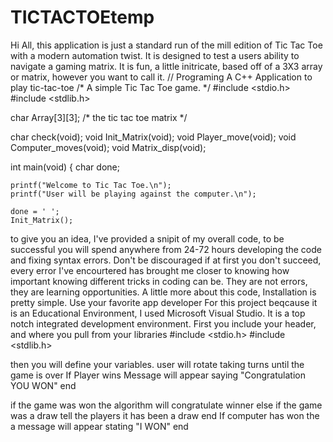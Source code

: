 # TICTACTOEtemp
Hi All, this application is just a standard run of the mill edition of Tic Tac Toe with a modern automation twist. 
It is designed to test a users ability to navigate a gaming matrix. 
It is fun, a little initricate, based off of a 3X3 array or matrix, however you want to call it. 
// Programing A C++ Application to play tic-tac-toe 
/* A simple Tic Tac Toe game. */
#include <stdio.h>
#include <stdlib.h>

char Array[3][3];  /* the tic tac toe matrix */

char check(void);
void Init_Matrix(void);
void Player_move(void);
void Computer_moves(void);
void Matrix_disp(void);

int main(void)
{
    char done;

    printf("Welcome to Tic Tac Toe.\n");
    printf("User will be playing against the computer.\n");

    done = ' ';
    Init_Matrix();
   

to give you an idea, I've provided a snipit of my overall code, to be successful 
you will spend anywhere from 24-72 hours developing the code and fixing syntax errors. 
Don't be discouraged if at first you don't succeed, every error I've encourtered has brought me closer
to knowing how important knowing different tricks in coding can be. They are not errors, they are learning opportunities.
A little more about this code, Installation is pretty simple. Use your favorite app developer
For this project beqcause it is an Educational Environment, I used Microsoft Visual Studio.
It is a top notch integrated development environment.
First you include your header, and where you pull from your libraries
#include <stdio.h>
#include <stdlib.h>

then you will define your variables. 
user will rotate taking turns
until the game is over
If Player wins
Message will appear saying "Congratulation YOU WON"
end

if the game was won
  the algorithm will congratulate winner
else if the game was a draw
  tell the players it has been a draw
end
If computer has won
the a message will appear 
stating "I WON"
end


